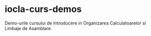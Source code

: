 # iocla-curs-demos
Demo-urile cursului de Introducere in Organizarea Calculatoarelor si Limbaje de Asamblare.
